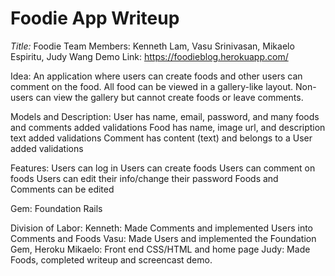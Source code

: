 # Foodie App Writeup
*Title:* Foodie
Team Members: Kenneth Lam, Vasu Srinivasan, Mikaelo Espiritu, Judy Wang
Demo Link: https://foodieblog.herokuapp.com/

Idea: An application where users can create foods and other users can comment on the food. All food can be viewed in a gallery-like layout. Non-users can view the gallery but cannot create foods or leave comments. 

Models and Description:
User
has name, email, password, and many foods and comments
added validations
Food
has name, image url, and description text
added validations
Comment
has content (text) and belongs to a User
added validations

Features:
Users can log in
Users can create foods
Users can comment on foods
Users can edit their info/change their password
Foods and Comments can be edited

Gem:
Foundation Rails

Division of Labor:
Kenneth: Made Comments and implemented Users into Comments and Foods
Vasu: Made Users and implemented the Foundation Gem, Heroku
Mikaelo: Front end CSS/HTML and home page
Judy: Made Foods, completed writeup and screencast demo.
